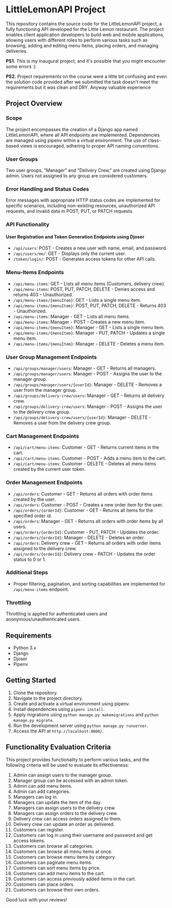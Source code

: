 # LittleLemonAPI Project

This repository contains the source code for the LittleLemonAPI project, a fully functioning API developed for the Little Lemon restaurant. The project enables client application developers to build web and mobile applications, allowing users with different roles to perform various tasks such as browsing, adding and editing menu items, placing orders, and managing deliveries.

**PS1.** This is my inaugural project, and it's possible that you might encounter some errors :)

**PS2.** Project requirements on the course were a little bit confusing and even the solution code provided after we submitted the task doesn't meet the requirements but it was clean and DRY. Anyway valuable experience

Project Overview
----------------

### Scope

The project encompasses the creation of a Django app named LittleLemonAPI, where all API endpoints are implemented. Dependencies are managed using pipenv within a virtual environment. The use of class-based views is encouraged, adhering to proper API naming conventions.

### User Groups

Two user groups, "Manager" and "Delivery Crew," are created using Django admin. Users not assigned to any group are considered customers.

### Error Handling and Status Codes

Error messages with appropriate HTTP status codes are implemented for specific scenarios, including non-existing resources, unauthorized API requests, and invalid data in POST, PUT, or PATCH requests.

### API Functionality

#### User Registration and Token Generation Endpoints using Djoser

*   `/api/users`: POST - Creates a new user with name, email, and password.
*   `/api/users/me/`: GET - Displays only the current user.
*   `/token/login/`: POST - Generates access tokens for other API calls.

### Menu-Items Endpoints

*   `/api/menu-items`: GET - Lists all menu items (Customers, delivery crew).
*   `/api/menu-items`: POST, PUT, PATCH, DELETE - Denies access and returns 403 – Unauthorized.
*   `/api/menu-items/{menuItem}`: GET - Lists a single menu item.
*   `/api/menu-items/{menuItem}`: POST, PUT, PATCH, DELETE - Returns 403 - Unauthorized.
*   `/api/menu-items`: Manager - GET - Lists all menu items.
*   `/api/menu-items`: Manager - POST - Creates a new menu item.
*   `/api/menu-items/{menuItem}`: Manager - GET - Lists a single menu item.
*   `/api/menu-items/{menuItem}`: Manager - PUT, PATCH - Updates a single menu item.
*   `/api/menu-items/{menuItem}`: Manager - DELETE - Deletes a menu item.

### User Group Management Endpoints

*   `/api/groups/manager/users`: Manager - GET - Returns all managers.
*   `/api/groups/manager/users`: Manager - POST - Assigns the user to the manager group.
*   `/api/groups/manager/users/{userId}`: Manager - DELETE - Removes a user from the manager group.
*   `/api/groups/delivery-crew/users`: Manager - GET - Returns all delivery crew.
*   `/api/groups/delivery-crew/users`: Manager - POST - Assigns the user to the delivery crew group.
*   `/api/groups/delivery-crew/users/{userId}`: Manager - DELETE - Removes a user from the delivery crew group.

### Cart Management Endpoints

*   `/api/cart/menu-items`: Customer - GET - Returns current items in the cart.
*   `/api/cart/menu-items`: Customer - POST - Adds a menu item to the cart.
*   `/api/cart/menu-items`: Customer - DELETE - Deletes all menu items created by the current user token.

### Order Management Endpoints

*   `/api/orders`: Customer - GET - Returns all orders with order items created by the user.
*   `/api/orders`: Customer - POST - Creates a new order item for the user.
*   `/api/orders/{orderId}`: Customer - GET - Returns all items for the specified order id.
*   `/api/orders`: Manager - GET - Returns all orders with order items by all users.
*   `/api/orders/{orderId}`: Customer - PUT, PATCH - Updates the order.
*   `/api/orders/{orderId}`: Manager - DELETE - Deletes an order.
*   `/api/orders`: Delivery crew - GET - Returns all orders with order items assigned to the delivery crew.
*   `/api/orders/{orderId}`: Delivery crew - PATCH - Updates the order status to 0 or 1.

### Additional Steps

*   Proper filtering, pagination, and sorting capabilities are implemented for `/api/menu-items` endpoint.

### Throttling

Throttling is applied for authenticated users and anonymous/unauthenticated users.

Requirements
------------

*   Python 3.x
*   Django
*   Djoser
*   Pipenv

Getting Started
---------------

1.  Clone the repository.
2.  Navigate to the project directory.
3.  Create and activate a virtual environment using pipenv.
4.  Install dependencies using `pipenv install`.
5.  Apply migrations using `python manage.py makemigrations` and `python manage.py migrate`.
6.  Run the development server using `python manage.py runserver`.
7.  Access the API at `http://localhost:8000/`.

Functionality Evaluation Criteria
---------------------------------

This project provides functionality to perform various tasks, and the following criteria will be used to evaluate its effectiveness:

1.  Admin can assign users to the manager group.
2.  Manager group can be accessed with an admin token.
3.  Admin can add menu items.
4.  Admin can add categories.
5.  Managers can log in.
6.  Managers can update the item of the day.
7.  Managers can assign users to the delivery crew.
8.  Managers can assign orders to the delivery crew.
9.  Delivery crew can access orders assigned to them.
10.  Delivery crew can update an order as delivered.
11.  Customers can register.
12.  Customers can log in using their username and password and get access tokens.
13.  Customers can browse all categories.
14.  Customers can browse all menu items at once.
15.  Customers can browse menu items by category.
16.  Customers can paginate menu items.
17.  Customers can sort menu items by price.
18.  Customers can add menu items to the cart.
19.  Customers can access previously added items in the cart.
20.  Customers can place orders.
21.  Customers can browse their own orders.


Good luck with your reviews!
